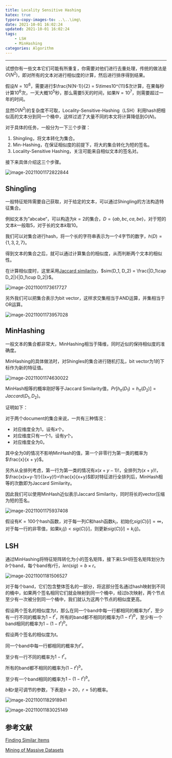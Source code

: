 ```yaml
---
title: Locality Sensitive Hashing
katex: true
typora-copy-images-to: ..\..\img\
date: 2021-10-01 16:02:24
updated: 2021-10-01 16:02:24
tags:
	- LSH
	- MinHashing
categories: Algorithm
---
```




<!-- more -->

---

试想你有一些文本它们可能有所重复，你需要对他们进行去重处理，传统的做法是$O(N^2)$，即对所有的文本对进行相似度的计算，然后进行排序得到结果。

假设$N=10^6$，需要进行$\frac{N(N-1)}{2} = 5\times10^{11}$次计算，在果每秒计算$10^6$次，一天大概$10^5$秒，那么需要5天的时间，如果$N = 10^7$，则需要超过一年的时间。

显然$O(N^2)$的复杂度不可取，Locality-Sensitive-Hashing（LSH）利用hash把相似高的文本分到同一个桶中，这样过滤了大量不同的本文将计算降低到$O(N)$。

对于具体的任务，一般分为一下三个步骤：

1. Shingling，将文本转化为集合。
2. Min-Hashing，在保证相似度的前提下，将大的集合转化为短的签名。
3. Locality-Sensitive Hashing，关注可能来自相似文本的签名对。



接下来具体介绍这三个步骤。

![image-20211001172822844](../../img/algorithm/image-20211001172822844.png)

## Shingling

一般特征矩阵需要自己获取，对于给定的文本，可以通过Shingling的方法构造特征集合。

例如文本为”abcabe“，可以构造为$k=2$的集合，$D = \{ab, bc, ca, be\}$，对于短的文本$k$一般取5，对于长的文本$k$取10。

我们可以对集合进行hash，将一个长的字符串表示为一个4字节的数字，$h(D) = \{1, 3, 2, 7\}$。

得到文本的集合之后，就可以通过计算集合的相似度，从而判断两个文本的相似性。

在计算相似度时，这里采用[Jaccard similarity](https://en.wikipedia.org/wiki/Jaccard_index)，$sim(D_1, D_2) = \frac{|D_1\cap D_2|}{|D_1\cup D_2|}$。

![image-20211001173617727](../../img/algorithm/image-20211001173617727.png)

另外我们可以把集合表示为bit vector，这样求交集相当于AND运算，并集相当于OR运算。

![image-20211001173957028](../../img/algorithm/image-20211001173957028.png)



## MinHashing

一般文本的集合都非常大，MinHashing相当于降维，同时近似的保持相似度的准确度。

MinHashing的具体做法时，对Shingles的集合进行随机打乱，bit vector为1的下标作为新的特征值。

![image-20211001174630022](../../img/algorithm/image-20211001174630022.png)

MinHash相等的概率刚好等于Jaccard Similarity值，$Pr[h_\pi(D_1) = h_\pi(D_2)] = Jaccard(D_1, D_2)$。

证明如下：

对于两个document的集合来说，一共有三种情况：

- 对应维度全为1，设有$x$个。
- 对应维度只有一个1，设有y个。
- 对应维度全为0。

其中全为0的情况不影响MinHash的值，第一个非零行为第一类的概率为$\frac{x}{x + y}$。

另外从全排列考虑，第一行为第一类的情况有$x(x+y-1)!$，全排列为$(x+y)!$，$\frac{x(x+y-1)!}{(x+y)!}=\frac{x}{x+y}$即对特征进行全排列后，MinHash相等的次数即为Jaccard Similarity。

因此我们可以使用MinHash近似表示Jaccard Similarity，同时将长的vector压缩为短的签名。

![image-20211001175937408](../../img/algorithm/image-20211001175937408.png)



假设有$K=100$个hash函数，对于每一列$C$和hash函数$k_i$，初始化$sig(C)[i]=\infty$，对于每一行的非零值，如果$k_i(j) < sig(C)[i]$，则更新$sig(C)[i] = k_i(j)$。





## LSH

通过MinHashing将特征矩阵转化为小的签名矩阵，接下来LSH将签名矩阵划分为$b$个band，每个band有$r$行，$len(sig) = b\times r$。

![image-20211001181506527](../../img/algorithm/image-20211001181506527.png)

对于每个band，它们包含整体签名的一部分，将这部分签名通过hash映射到不同的桶中，如果两个签名相同它们就会映射到同一个桶中，经过b次映射，两个节点至少有一次被分到同一个桶中，我们就认为这两个节点的相似度更高。

假设两个签名的相似度为$t$，那么在同一个band中每一行都相同的概率为$t^r$，至少有一行不同的概率为$1-t^r$，所有的band都不相同的概率为$(1-t^r)^b$，至少有一个band相同的概率为$1-(1-t^r)^b$。

假设两个签名的相似度为$t$。

同一个band中每一行都相同的概率为$t^r$。

至少有一行不同的概率为$1-t^r$。

所有的band都不相同的概率为$(1-t^r)^b$。

至少有一个band相同的概率为$1-(1-t^r)^b$。

$b$和$r$是可调节的参数，下表是$b=20$，$r=5$的概率。

![image-20211001182918941](../../img/algorithm/image-20211001182918941.png)



![image-20211001183025149](../../img/algorithm/image-20211001183025149.png)

## 参考文献

[Finding Similar Items](http://www.mmds.org/mmds/v2.1/ch03-lsh.pdf)

[Mining of Massive Datasets](http://www.mmds.org/)

<!-- Q.E.D. -->

